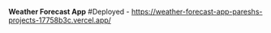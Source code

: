 
**Weather Forecast App**
 
#Deployed - https://weather-forecast-app-pareshs-projects-17758b3c.vercel.app/
 
